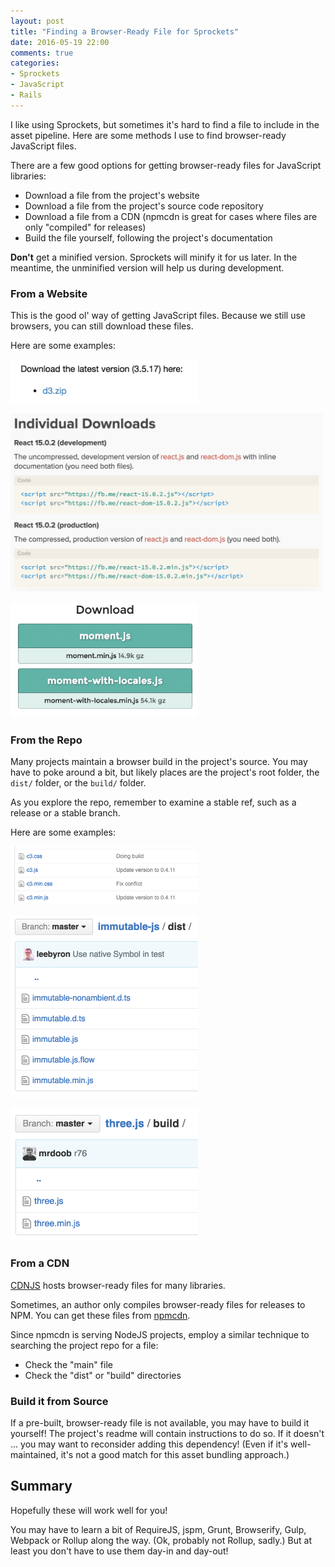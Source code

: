 ```yaml
---
layout: post
title: "Finding a Browser-Ready File for Sprockets"
date: 2016-05-19 22:00
comments: true
categories:
- Sprockets
- JavaScript
- Rails
---
```


I like using Sprockets, but sometimes it's hard to find a file to include in the asset pipeline. Here are some methods I use to find browser-ready JavaScript files.

<!-- more -->

There are a few good options for getting browser-ready files for JavaScript libraries:

- Download a file from the project's website
- Download a file from the project's source code repository
- Download a file from a CDN (npmcdn is great for cases where files are only "compiled" for releases)
- Build the file yourself, following the project's documentation

__Don't__ get a minified version. Sprockets will minify it for us later. In the meantime, the unminified version will help us during development.

### From a Website

This is the good ol' way of getting JavaScript files. Because we still use browsers, you can still download these files.

Here are some examples:

<p><img src="/assets/images/sprockets/website_download_d3.png" width="300" /></p>

<p><img src="/assets/images/sprockets/website_download_react.png" width="500" /></p>

<p><img src="/assets/images/sprockets/website_download_moment.png" width="300" /></p>

### From the Repo

Many projects maintain a browser build in the project's source. You may have to poke around a bit, but likely places are the project's root folder, the `dist/` folder, or the `build/` folder.

As you explore the repo, remember to examine a stable ref, such as a release or a stable branch.

Here are some examples:

<p><img src="/assets/images/sprockets/repo_download_c3.png" width="300" /></p>

<p><img src="/assets/images/sprockets/repo_download_immutable.png" width="300" /></p>

<p><img src="/assets/images/sprockets/repo_download_three.png" width="300" /></p>


### From a CDN


[CDNJS](https://cdnjs.com/libraries) hosts browser-ready files for many libraries.

Sometimes, an author only compiles browser-ready files for releases to NPM. You can get these files from [npmcdn](https://npmcdn.com/).

Since npmcdn is serving NodeJS projects, employ a similar technique to searching the project repo for a file:

- Check the "main" file
- Check the "dist" or "build" directories

### Build it from Source

If a pre-built, browser-ready file is not available, you may have to build it yourself! The project's readme will contain instructions to do so. If it doesn't ... you may want to reconsider adding this dependency! (Even if it's well-maintained, it's not a good match for this asset bundling approach.)

## Summary

Hopefully these will work well for you!

You may have to learn a bit of RequireJS, jspm, Grunt, Browserify, Gulp, Webpack or Rollup along the way. (Ok, probably not Rollup, sadly.) But at least you don't have to use them day-in and day-out!
